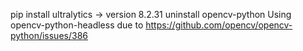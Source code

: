 pip install ultralytics -> version 8.2.31
uninstall opencv-python
Using opencv-python-headless
due to https://github.com/opencv/opencv-python/issues/386